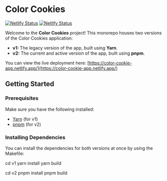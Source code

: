 # Color Cookies

[![Netlify Status](https://api.netlify.com/api/v1/badges/your-netlify-badge-url/deploy-status)](https://color-cookie-app.netlify.app/)
[![Netlify Status](https://api.netlify.com/api/v1/badges/00f9fc65-78ed-471b-96d8-27efffc17d85/deploy-status)](https://color-cookie-app.netlify.app/)

Welcome to the **Color Cookies** project! This monorepo houses two versions of the Color Cookies application:

- **v1:** The legacy version of the app, built using **Yarn**.
- **v2:** The current and active version of the app, built using **pnpm**.

You can view the live deployment here: [https://color-cookie-app.netlify.app/](https://color-cookie-app.netlify.app/)

## Getting Started

### Prerequisites

Make sure you have the following installed:
- [Yarn](https://yarnpkg.com/) (for v1)
- [pnpm](https://pnpm.io/) (for v2)

### Installing Dependencies

You can install the dependencies for both versions at once by using the Makefile:

cd v1
yarn install
yarn build

cd v2
pnpm install
pnpm build

